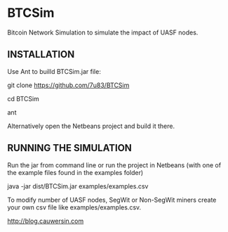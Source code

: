 # BTCSim

Bitcoin Network Simulation to simulate the 
impact of UASF nodes.

INSTALLATION
------------

Use Ant to builld BTCSim.jar file:

git clone https://github.com/7u83/BTCSim

cd BTCSim

ant

Alternatively open the Netbeans project and 
build it there.



RUNNING THE SIMULATION
----------------------

Run the jar from command line or run the project 
in Netbeans (with one of the example files found
in the examples folder)

java -jar dist/BTCSim.jar examples/examples.csv



To modify number of UASF nodes, SegWit or Non-SegWit
miners create your own csv file like
examples/examples.csv. 


http://blog.cauwersin.com


